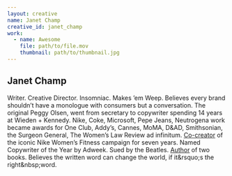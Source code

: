```yaml
---
layout: creative
name: Janet Champ
creative_id: janet_champ
work:
  - name: Awesome
    file: path/to/file.mov
    thumbnail: path/to/thumbnail.jpg
---
```


## Janet Champ

Writer. Creative Director. Insomniac. Makes &rsquo;em Weep. Believes every brand shouldn&rsquo;t
have a monologue with consumers but a conversation. The original Peggy Olsen, went from secretary to
copywriter spending 14 years at Wieden + Kennedy. Nike, Coke, Microsoft, Pepe Jeans, Neutrogena work
became awards for One Club, Addy&rsquo;s, Cannes, MoMA, D&amp;AD, Smithsonian, the Surgeon General,
The Women&rsquo;s Law Review ad infinitum. [Co-creator] of the iconic Nike Women&rsquo;s Fitness
campaign for seven years. Named Copywriter of the Year by Adweek. Sued by the Beatles. [Author] of
two books. Believes the written word can change the world, if it&amp;rsquo;s the
right&amp;nbsp;word.

[Co-creator]: http://champandmoore.com/
[Author]: http://ripethemovement.blogspot.com/

